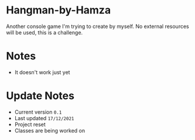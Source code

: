 # Hangman-by-Hamza
Another console game I'm trying to create by myself. No external resources will be used, this is a challenge.

# Notes

- It doesn't work just yet

# Update Notes

- Current version `0.1`
- Last updated `17/12/2021`
- Project reset
- Classes are being worked on
